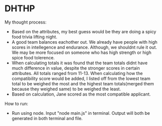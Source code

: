 # DHTHP
My thought process:
- Based on the attributes, my best guess would be they are doing a spicy food trivia lifting night.
- A good team balances eachother out. We already have people with high scores in intellegence and endurance. Although, we shouldnt rule it out. We may be more focused on someone who has high strength or high spice food tolerence. 
- When calculating totals it was found that the team totals didnt have much difference in value, despite the stronger scores in certain attributes. All totals ranged from 11-13. When calculating how the compatibility score would be added, I listed off from the lowest team total to be weighed the most and the highest team totals(merged them because they weighed same) to be weighed the least. 
- Based on calculation, Jane scored as the most compatible applicant.

How to run:
- Run using node. Input "node main.js" in terminal. Output will both be generated in both terminal and file.

